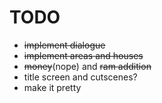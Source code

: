 # TODO

  - ~~implement dialogue~~
  - ~~implement areas and houses~~
  - ~~money~~(nope) and ~~ram addition~~
  - title screen and cutscenes?
  - make it pretty